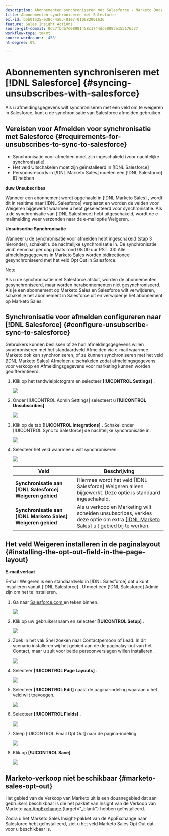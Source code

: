 ```yaml
---
description: Abonnementen synchroniseren met Salesforce - Marketo Docs - Productdocumentatie
title: Abonnementen synchroniseren met Salesforce
exl-id: b5b0f625-e38c-4a03-81e7-010082001636
feature: Sales Insight Actions
source-git-commit: 0d37fbdb7d08901458c1744dc68893e155176327
workflow-type: tm+mt
source-wordcount: '458'
ht-degree: 0%

---
```


# Abonnementen synchroniseren met [!DNL Salesforce] {#syncing-unsubscribes-with-salesforce}

Als u afmeldingsgegevens wilt synchroniseren met een veld om te weigeren in Salesforce, kunt u de synchronisatie van Salesforce afmelden gebruiken.

## Vereisten voor Afmelden voor synchronisatie met Salesforce {#requirements-for-unsubscribes-to-sync-to-salesforce}

* Synchronisatie voor afmelden moet zijn ingeschakeld (voor nachtelijke synchronisatie)
* Het veld Uitschakelen moet zijn geïnstalleerd in [!DNL Salesforce]
* Persoonsrecords in [!DNL Marketo Sales] moeten een [!DNL Salesforce] ID hebben

**duw Unsubscribes**

Wanneer een abonnement wordt opgehaald in [!DNL Marketo Sales] , wordt dit in realtime naar [!DNL Salesforce] verplaatst en worden de velden voor Weigeren bijgewerkt waarmee u hebt geselecteerd voor synchronisatie. Als u de synchronisatie van [!DNL Salesforce] hebt uitgeschakeld, wordt de e-mailmelding weer verzonden naar de e-mailoptie Weigeren.

**Unsubscribe Synchronisatie**

Wanneer u de synchronisatie voor afmelden hebt ingeschakeld (stap 3 hieronder), schakelt u de nachtelijke synchronisatie in. De synchronisatie vindt eenmaal per dag plaats rond 08.00 uur PST. :00 Alle afmeldingsgegevens in Marketo Sales worden bidirectioneel gesynchroniseerd met het veld Opt Out in Salesforce.

>[!NOTE]
>
>Als u de synchronisatie met Salesforce afsluit, worden de abonnementen gesynchroniseerd, maar worden herabonnementen niet gesynchroniseerd. Als je een abonnement op Marketo Sales en Salesforce wilt verwijderen, schakel je het abonnement in Salesforce uit en verwijder je het abonnement op Marketo Sales.

## Synchronisatie voor afmelden configureren naar [!DNL Salesforce] {#configure-unsubscribe-sync-to-salesforce}

Gebruikers kunnen beslissen of ze hun afmeldingsgegevens willen synchroniseren met het standaardveld Afmelden via e-mail waarmee Marketo ook kan synchroniseren, of ze kunnen synchroniseren met het veld [!DNL Marketo Sales] Afmelden uitschakelen zodat afmeldingsgegevens voor verkoop en Afmeldingsgegevens voor marketing kunnen worden gedifferentieerd.

1. Klik op het tandwielpictogram en selecteer **[!UICONTROL Settings]** .

   ![](assets/syncing-unsubscribes-with-salesforce-1.png)

1. Onder [!UICONTROL Admin Settings] selecteert u **[!UICONTROL Unsubscribes]** .

   ![](assets/syncing-unsubscribes-with-salesforce-2.png)

1. Klik op de tab **[!UICONTROL Integrations]** . Schakel onder [!UICONTROL Sync to Salesforce] de nachtelijke synchronisatie in.

   ![](assets/syncing-unsubscribes-with-salesforce-3.png)

1. Selecteer het veld waarmee u wilt synchroniseren.

   ![](assets/syncing-unsubscribes-with-salesforce-4.png)

   | Veld | Beschrijving |
   |---|---|
   | **Synchronisatie aan [!DNL Salesforce] Weigeren gebied** | Hiermee wordt het veld [!DNL Salesforce] Weigeren alleen bijgewerkt. Deze optie is standaard ingeschakeld. |
   | **Synchronisatie aan [!DNL Marketo Sales] Weigeren gebied** | Als u verkoop en Marketing wilt scheiden unsubscribes, verkies deze optie om extra [[!DNL Marketo Sales]  uit gebied bij te werken.](#msoo) |

## Het veld Weigeren installeren in de paginalayout {#installing-the-opt-out-field-in-the-page-layout}

**E-mail verlaat**

E-mail Weigeren is een standaardveld in [!DNL Salesforce] dat u kunt installeren vanuit [!DNL Salesforce] . U moet een [!DNL Salesforce] Admin zijn om het te installeren.

1. Ga naar [ Salesforce.com ](https://salesforce.com) en teken binnen.

   ![](assets/syncing-unsubscribes-with-salesforce-5.png)

1. Klik op uw gebruikersnaam en selecteer **[!UICONTROL Setup]** .

   ![](assets/syncing-unsubscribes-with-salesforce-6.png)

1. Zoek in het vak Snel zoeken naar Contactpersoon of Lead. In dit scenario installeren wij het gebied aan de de paginalay-out van het Contact, maar u zult voor beide persoonverslagen willen installeren.

   ![](assets/syncing-unsubscribes-with-salesforce-7.png)

1. Selecteer **[!UICONTROL Page Layouts]** .

   ![](assets/syncing-unsubscribes-with-salesforce-8.png)

1. Selecteer **[!UICONTROL Edit]** naast de pagina-indeling waaraan u het veld wilt toevoegen.

   ![](assets/syncing-unsubscribes-with-salesforce-9.png)

1. Selecteer **[!UICONTROL Fields]** .

   ![](assets/syncing-unsubscribes-with-salesforce-10.png)

1. Sleep [!UICONTROL Email Opt Out] naar de pagina-indeling.

   ![](assets/syncing-unsubscribes-with-salesforce-11.png)

1. Klik op **[!UICONTROL Save]**.

   ![](assets/syncing-unsubscribes-with-salesforce-12.png)

## Marketo-verkoop niet beschikbaar {#marketo-sales-opt-out}

Het gebied van de Verkoop van Marketo uit is een douanegebied dat aan gebruikers beschikbaar is die het pakket van Insight van de Verkoop van Marketo [ van AppExchange ](/help/marketo/product-docs/marketo-sales-insight/msi-for-salesforce/installation/install-marketo-sales-insight-package-in-salesforce-appexchange.md){target="_blank"} hebben geïnstalleerd.

Zodra u het Marketo Sales Insight-pakket van de AppExchange naar Salesforce hebt geïnstalleerd, ziet u het veld Marketo Sales Opt Out dat voor u beschikbaar is.
